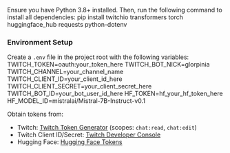Ensure you have Python 3.8+ installed. Then, run the following command to install all dependencies:
pip install twitchio transformers torch huggingface_hub requests python-dotenv

### Environment Setup
Create a `.env` file in the project root with the following variables:
TWITCH_TOKEN=oauth:your_token_here
TWITCH_BOT_NICK=glorpinia
TWITCH_CHANNEL=your_channel_name
TWITCH_CLIENT_ID=your_client_id_here
TWITCH_CLIENT_SECRET=your_client_secret_here
TWITCH_BOT_ID=your_bot_user_id_here
HF_TOKEN=hf_your_hf_token_here
HF_MODEL_ID=mistralai/Mistral-7B-Instruct-v0.1

Obtain tokens from:
- Twitch: [Twitch Token Generator](https://twitchtokengenerator.com) (scopes: `chat:read`, `chat:edit`)
- Twitch Client ID/Secret: [Twitch Developer Console](https://dev.twitch.tv/console)
- Hugging Face: [Hugging Face Tokens](https://huggingface.co/settings/tokens)
